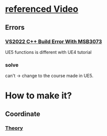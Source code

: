 # [referenced Video](https://www.youtube.com/watch?v=viw8QLV-lJ8)

## **Errors**
###  [VS2022 C++ Build Error With MSB3073](https://forums.unrealengine.com/t/ue5-1-vs2022-c-build-error-with-msb3073/694392)
UE5 functions is different with UE4 tutorial 
### solve
can't -> change to the course made in UE5.

# How to make it?
## Coordinate
### [Theory](https://www.redblobgames.com/grids/hexagons/)







